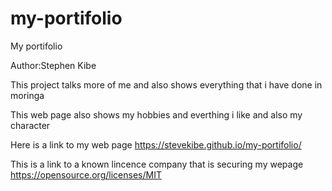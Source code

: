 # my-portifolio
My portifolio

Author:Stephen Kibe

This project talks more of me and also shows everything that i have done in moringa

This web page also shows my hobbies and everthing i like and also my character

Here is a link to my web page  https://stevekibe.github.io/my-portifolio/

This is a link to a known lincence company that is securing my wepage https://opensource.org/licenses/MIT

